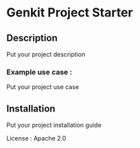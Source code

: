 # Genkit Project Starter

## Description
Put your project description

### Example use case :
Put your project use case

## Installation
Put your project installation guide

License : Apache 2.0